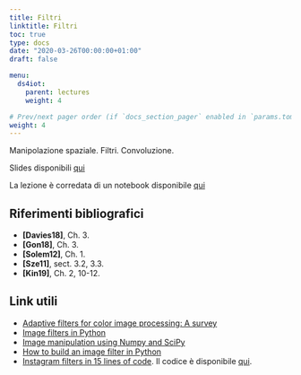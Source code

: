 ```yaml
---
title: Filtri
linktitle: Filtri
toc: true
type: docs
date: "2020-03-26T00:00:00+01:00"
draft: false

menu:
  ds4iot:
    parent: lectures
    weight: 4

# Prev/next pager order (if `docs_section_pager` enabled in `params.toml`)
weight: 4
---
```


Manipolazione spaziale. Filtri. Convoluzione. 

Slides disponibili [qui](../pdf/3.Filters.pdf)

La lezione è corredata di un notebook disponibile [qui](https://github.com/gmanco/cv_notebooks/blob/master/2.Filters.ipynb)



## Riferimenti bibliografici

- **[Davies18]**, Ch. 3. 
- **[Gon18]**, Ch. 3. 
- **[Solem12]**, Ch. 1.
- **[Sze11]**, sect. 3.2, 3.3.
- **[Kin19]**, Ch. 2, 10-12.

## Link utili

- [Adaptive filters for color image processing: A survey](https://ieeexplore.ieee.org/document/7075360)
- [Image filters in Python](https://towardsdatascience.com/image-filters-in-python-26ee938e57d2)
- [Image manipulation using Numpy and SciPy](https://scipy-lectures.org/advanced/image_processing/)
- [How to build an image filter in Python](https://medium.com/@enzoftware/how-to-build-amazing-images-filters-with-python-median-filter-sobel-filter-%EF%B8%8F-%EF%B8%8F-22aeb8e2f540)
- [Instagram filters in 15 lines of code](https://www.youtube.com/watch?v=otLGDpBglEA&feature=player_embedded). Il codice è disponibile [qui](https://github.com/lukexyz/CV-Instagram-Filters/blob/master/gotham.py).  
